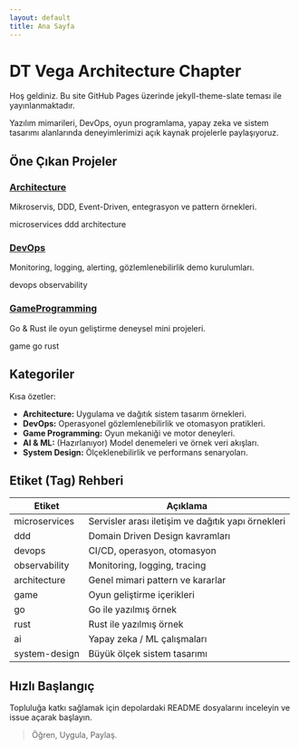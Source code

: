 ```yaml
---
layout: default
title: Ana Sayfa
---
```


# DT Vega Architecture Chapter

Hoş geldiniz. Bu site GitHub Pages üzerinde jekyll-theme-slate teması ile yayınlanmaktadır.

Yazılım mimarileri, DevOps, oyun programlama, yapay zeka ve sistem tasarımı alanlarında deneyimlerimizi açık kaynak projelerle paylaşıyoruz.

## Öne Çıkan Projeler
<div class="featured-grid">
  <div class="card">
    <h3><a href="https://github.com/DTVegaArchChapter/Architecture">Architecture</a></h3>
    <p>Mikroservis, DDD, Event-Driven, entegrasyon ve pattern örnekleri.</p>
    <p class="tags"><span class="tag tag-microservices">microservices</span> <span class="tag tag-ddd">ddd</span> <span class="tag tag-arch">architecture</span></p>
  </div>
  <div class="card">
    <h3><a href="https://github.com/DTVegaArchChapter/DevOps">DevOps</a></h3>
    <p>Monitoring, logging, alerting, gözlemlenebilirlik demo kurulumları.</p>
    <p class="tags"><span class="tag tag-devops">devops</span> <span class="tag tag-observability">observability</span></p>
  </div>
  <div class="card">
    <h3><a href="https://github.com/DTVegaArchChapter/GameProgramming">GameProgramming</a></h3>
    <p>Go & Rust ile oyun geliştirme deneysel mini projeleri.</p>
    <p class="tags"><span class="tag tag-game">game</span> <span class="tag tag-go">go</span> <span class="tag tag-rust">rust</span></p>
  </div>
</div>

## Kategoriler
Kısa özetler:
- <strong>Architecture:</strong> Uygulama ve dağıtık sistem tasarım örnekleri.
- <strong>DevOps:</strong> Operasyonel gözlemlenebilirlik ve otomasyon pratikleri.
- <strong>Game Programming:</strong> Oyun mekaniği ve motor deneyleri.
- <strong>AI & ML:</strong> (Hazırlanıyor) Model denemeleri ve örnek veri akışları.
- <strong>System Design:</strong> Ölçeklenebilirlik ve performans senaryoları.

## Etiket (Tag) Rehberi
<div class="tag-legend">
<table>
  <thead>
    <tr><th>Etiket</th><th>Açıklama</th></tr>
  </thead>
  <tbody>
    <tr><td>microservices</td><td>Servisler arası iletişim ve dağıtık yapı örnekleri</td></tr>
    <tr><td>ddd</td><td>Domain Driven Design kavramları</td></tr>
    <tr><td>devops</td><td>CI/CD, operasyon, otomasyon</td></tr>
    <tr><td>observability</td><td>Monitoring, logging, tracing</td></tr>
    <tr><td>architecture</td><td>Genel mimari pattern ve kararlar</td></tr>
    <tr><td>game</td><td>Oyun geliştirme içerikleri</td></tr>
    <tr><td>go</td><td>Go ile yazılmış örnek</td></tr>
    <tr><td>rust</td><td>Rust ile yazılmış örnek</td></tr>
    <tr><td>ai</td><td>Yapay zeka / ML çalışmaları</td></tr>
    <tr><td>system-design</td><td>Büyük ölçek sistem tasarımı</td></tr>
  </tbody>
</table>
</div>

## Hızlı Başlangıç
Topluluğa katkı sağlamak için depolardaki README dosyalarını inceleyin ve issue açarak başlayın.

> Öğren, Uygula, Paylaş.
